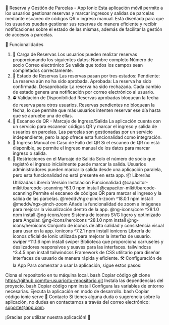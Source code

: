 
📱 Reserva y Gestión de Parcelas - App Ionic
Esta aplicación móvil permite a los usuarios gestionar reservas y marcar ingresos y salidas de parcelas mediante escaneo de códigos QR o ingreso manual. Está diseñada para que los usuarios puedan gestionar sus reservas de manera eficiente y recibir notificaciones sobre el estado de las mismas, además de facilitar la gestión de accesos a parcelas.

🚀 Funcionalidades
1. 📝 Carga de Reservas
Los usuarios pueden realizar reservas proporcionando los siguientes datos:
Nombre completo
Número de socio
Correo electrónico
Se valida que todos los campos sean completados correctamente.
2. 📧 Estado de Reservas
Las reservas pasan por tres estados:
Pendiente: La reserva aún no ha sido aprobada.
Aprobada: La reserva ha sido confirmada.
Desaprobada: La reserva ha sido rechazada.
Cada cambio de estado genera una notificación por correo electrónico al usuario.
3. ⛔ Validación de Disponibilidad
Reservas aprobadas bloquean la fecha de reserva para otros usuarios.
Reservas pendientes no bloquean la fecha, lo que permite que más usuarios intenten reservar ese día hasta que se apruebe una de ellas.
4. 📲 Escaneo de QR - Marcaje de Ingreso/Salida
La aplicación cuenta con un servicio para escanear códigos QR y marcar el ingreso y salida de usuarios en parcelas.
Las parcelas son gestionadas por un servicio independiente, pero la app ofrece esta funcionalidad como integración.
5. 🔄 Ingreso Manual en Caso de Fallo del QR
Si el escaneo de QR no está disponible, se permite el ingreso manual de los datos para marcar ingreso o salida.
6. 👥 Restricciones en el Marcaje de Salida
Solo el número de socio que registró el ingreso inicialmente puede marcar la salida.
Usuarios administradores pueden marcar la salida desde una aplicación paralela, pero esta funcionalidad no está presente en esta app.
📦 Librerías Utilizadas
Librería	Versión	Instalación	Funcionalidad
@capacitor-mlkit/barcode-scanning	^6.1.0	npm install @capacitor-mlkit/barcode-scanning	Permite el escaneo de códigos QR para marcar el ingreso y la salida de las parcelas.
@meddv/ngx-pinch-zoom	^18.0.1	npm install @meddv/ngx-pinch-zoom	Añade la funcionalidad de zoom a imágenes para mejorar la visualización dentro de la app.
@ng-icons/core	^28.1.0	npm install @ng-icons/core	Sistema de iconos SVG ligero y optimizado para Angular.
@ng-icons/heroicons	^28.1.0	npm install @ng-icons/heroicons	Conjunto de iconos de alta calidad y consistencia visual para usar en la app.
ionicons	^7.2.1	npm install ionicons	Librería de iconos oficial de Ionic utilizada para mejorar la interfaz de usuario.
swiper	^11.1.6	npm install swiper	Biblioteca que proporciona carruseles y deslizadores responsivos y suaves para las interfaces.
tailwindcss	^3.4.5	npm install tailwindcss	Framework de CSS utilitario para diseñar interfaces de usuario de manera rápida y eficiente.
🛠 Configuración de la App
Para comenzar a usar la aplicación, sigue estos pasos:

Clona el repositorio en tu máquina local.
bash
Copiar código
git clone https://github.com/tu-usuario/tu-repositorio.git
Instala las dependencias del proyecto.
bash
Copiar código
npm install
Configura las variables de entorno necesarias.
Ejecuta la aplicación en modo de desarrollo.
bash
Copiar código
ionic serve
📧 Contacto
Si tienes alguna duda o sugerencia sobre la aplicación, no dudes en contactarnos a través del correo electrónico: soporte@app.com.

¡Gracias por utilizar nuestra aplicación! 🚀
